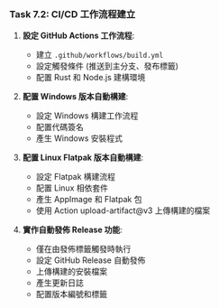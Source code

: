 ### Task 7.2: CI/CD 工作流程建立

1. **設定 GitHub Actions 工作流程**:
   - 建立 `.github/workflows/build.yml`
   - 設定觸發條件 (推送到主分支、發布標籤)
   - 配置 Rust 和 Node.js 建構環境

2. **配置 Windows 版本自動構建**:
   - 設定 Windows 構建工作流程
   - 配置代碼簽名
   - 產生 Windows 安裝程式

3. **配置 Linux Flatpak 版本自動構建**:
   - 設定 Flatpak 構建流程
   - 配置 Linux 相依套件
   - 產生 AppImage 和 Flatpak 包
   - 使用 Action upload-artifact@v3 上傳構建的檔案

4. **實作自動發佈 Release 功能**:
   - 僅在由發佈標籤觸發時執行
   - 設定 GitHub Release 自動發佈
   - 上傳構建的安裝檔案
   - 產生更新日誌
   - 配置版本編號和標籤
